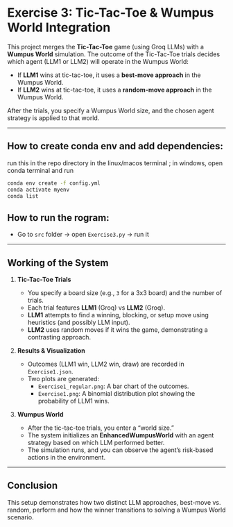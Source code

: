 # Exercise 3: Tic-Tac-Toe & Wumpus World Integration

This project merges the **Tic-Tac-Toe** game (using Groq LLMs) with a **Wumpus World** simulation. The outcome of the Tic-Tac-Toe trials decides which agent (LLM1 or LLM2) will operate in the Wumpus World:
- If **LLM1** wins at tic-tac-toe, it uses a **best-move approach** in the Wumpus World.
- If **LLM2** wins at tic-tac-toe, it uses a **random-move approach** in the Wumpus World.

After the trials, you specify a Wumpus World size, and the chosen agent strategy is applied to that world.

---

## How to create conda env and add dependencies:

run this in the repo directory in the linux/macos terminal ; in windows, open conda terminal and run
```bash
conda env create -f config.yml
conda activate myenv
conda list
```
## How to run the rogram:
- Go to `src` folder -> open `Exercise3.py` -> run it
---
## Working of the System

1. **Tic-Tac-Toe Trials**  
   - You specify a board size (e.g., `3` for a 3x3 board) and the number of trials.
   - Each trial features **LLM1** (Groq) vs **LLM2** (Groq).
   - **LLM1** attempts to find a winning, blocking, or setup move using heuristics (and possibly LLM input).
   - **LLM2** uses random moves if it wins the game, demonstrating a contrasting approach.

2. **Results & Visualization**  
   - Outcomes (LLM1 win, LLM2 win, draw) are recorded in `Exercise1.json`.
   - Two plots are generated:
     - `Exercise1_regular.png`: A bar chart of the outcomes.
     - `Exercise1.png`: A binomial distribution plot showing the probability of LLM1 wins.

3. **Wumpus World**  
   - After the tic-tac-toe trials, you enter a “world size.”
   - The system initializes an **EnhancedWumpusWorld** with an agent strategy based on which LLM performed better.
   - The simulation runs, and you can observe the agent’s risk-based actions in the environment.

---

## Conclusion

This setup demonstrates how two distinct LLM approaches, best-move vs. random, perform and how the winner transitions to solving a Wumpus World scenario. 

